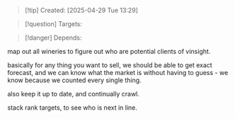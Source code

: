 
>[!tip] Created: [2025-04-29 Tue 13:29]

>[!question] Targets: 

>[!danger] Depends: 

map out all wineries to figure out who are potential clients of vinsight.

basically for any thing you want to sell, we should be able to get exact forecast, and we can know what the market is without having to guess - we know because we counted every single thing.

also keep it up to date, and continually crawl.

stack rank targets, to see who is next in line.